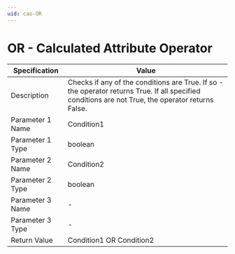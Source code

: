 ```yaml
---
uid: cao-OR
---
```


# OR - Calculated Attribute Operator

| Specification         | Value                                                        |
| --------------------- | ------------------------------------------------------------ |
| Description           | Checks if any of the conditions are True. If so - the operator returns True. If all specified conditions are not True, the operator returns False.           |
| Parameter 1 Name      | Condition1                                                         |
| Parameter 1 Type      | boolean                                  |
| Parameter 2 Name      | Condition2                                                            |
| Parameter 2 Type      | boolean                                                            |
| Parameter 3 Name      | -                                                            |
| Parameter 3 Type      | -                                                            |
| Return Value          | Condition1 OR Condition2                                                     |
